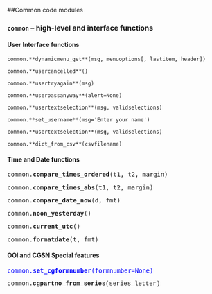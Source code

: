 ##Common code modules

### `common` – high-level and interface functions


#### User Interface functions

`common.**dynamicmenu_get**(msg, menuoptions[, lastitem, header])`

`common.**usercancelled**()`

`common.**usertryagain**(msg)`

`common.**userpassanyway**(alert=None)`

`common.**usertextselection**(msg, validselections)`

`common.**set_username**(msg='Enter your name')`

`common.**usertextselection**(msg, validselections)`

`common.**dict_from_csv**(csvfilename)`

#### Time and Date functions

<pre>common.<b>compare_times_ordered</b>(t1, t2, margin)</pre>

<pre>common.<b>compare_times_abs</b>(t1, t2, margin)</pre>

<pre>common.<b>compare_date_now</b>(d, fmt)</pre>

<pre>common.<b>noon_yesterday</b>()</pre>

<pre>common.<b>current_utc</b>()</pre>

<pre>common.<b>formatdate</b>(t, fmt)</pre>

#### OOI and CGSN Special features

<span style="color:blue;font-family: monospace, monospace">common.<b>set_cgformnumber</b>(formnumber=None)</span>

<span style='font-family: courier'>common.<b>cgpartno_from_series</b>(series_letter)</span>
